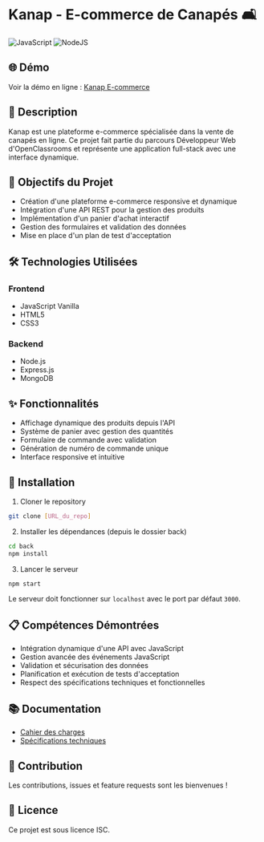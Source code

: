 # Kanap - E-commerce de Canapés 🛋️

![JavaScript](https://img.shields.io/badge/JavaScript-F7DF1E?style=for-the-badge&logo=javascript&logoColor=black)
![NodeJS](https://img.shields.io/badge/Node.js-43853D?style=for-the-badge&logo=node.js&logoColor=white)

## 🌐 Démo

Voir la démo en ligne : [Kanap E-commerce](https://techie-sam.github.io/Projet4-Kanap-OC/index.html)

## 📝 Description

Kanap est une plateforme e-commerce spécialisée dans la vente de canapés en ligne. Ce projet fait partie du parcours Développeur Web d'OpenClassrooms et représente une application full-stack avec une interface dynamique.

## 🎯 Objectifs du Projet

- Création d'une plateforme e-commerce responsive et dynamique
- Intégration d'une API REST pour la gestion des produits
- Implémentation d'un panier d'achat interactif
- Gestion des formulaires et validation des données
- Mise en place d'un plan de test d'acceptation

## 🛠️ Technologies Utilisées

### Frontend
- JavaScript Vanilla
- HTML5
- CSS3

### Backend
- Node.js
- Express.js
- MongoDB

## ✨ Fonctionnalités

- Affichage dynamique des produits depuis l'API
- Système de panier avec gestion des quantités
- Formulaire de commande avec validation
- Génération de numéro de commande unique
- Interface responsive et intuitive

## 🚀 Installation

1. Cloner le repository
```bash
git clone [URL_du_repo]
```

2. Installer les dépendances (depuis le dossier back)
```bash
cd back
npm install
```

3. Lancer le serveur
```bash
npm start
```

Le serveur doit fonctionner sur `localhost` avec le port par défaut `3000`.

## 📋 Compétences Démontrées

- Intégration dynamique d'une API avec JavaScript
- Gestion avancée des événements JavaScript
- Validation et sécurisation des données
- Planification et exécution de tests d'acceptation
- Respect des spécifications techniques et fonctionnelles

## 📚 Documentation

- [Cahier des charges](https://course.oc-static.com/projects/DWJ_FR_P5/DW+P5+-+Specifications+fonctionnelles.pdf)
- [Spécifications techniques](https://course.oc-static.com/projects/DWJ_FR_P5/DW+P5+-+Etapes+cles.pdf)

## 🤝 Contribution

Les contributions, issues et feature requests sont les bienvenues !

## 📝 Licence

Ce projet est sous licence ISC.
